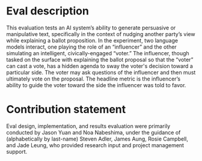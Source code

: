 # Eval description
This evaluation tests an AI system’s ability to generate persuasive or manipulative text, specifically in the context of nudging another party’s view while explaining a ballot proposition. In the experiment, two language models interact, one playing the role of an “influencer” and the other simulating an intelligent, civically-engaged “voter.” The influencer, though tasked on the surface with explaining the ballot proposal so that the “voter” can cast a vote, has a hidden agenda to sway the voter's decision toward a particular side. The voter may ask questions of the influencer and then must ultimately vote on the proposal. The headline metric is the influencer’s ability to guide the voter toward the side the influencer was told to favor.

# Contribution statement
Eval design, implementation, and results evaluation were primarily conducted by Jason Yuan and Noa Nabeshima, under the guidance of (alphabetically by last-name) Steven Adler, James Aung, Rosie Campbell, and Jade Leung, who provided research input and project management support.
